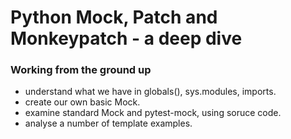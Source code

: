 # Python Mock, Patch and Monkeypatch - a deep dive

### Working from the ground up

- understand what we have in globals(), sys.modules, imports.
- create our own basic Mock.
- examine standard Mock and pytest-mock, using soruce code.
- analyse a number of template examples.
